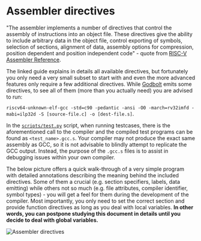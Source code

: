 Assembler directives
====================
"The assembler implements a number of directives that control the assembly of instructions into an object file. These directives give the ability to include arbitrary data in the object file, control exporting of symbols, selection of sections, alignment of data, assembly options for compression, position dependent and position independent code" - quote from [RISC-V Assembler Reference](https://michaeljclark.github.io/asm.html).

The linked guide explains in details all available directives, but fortunately you only need a very small subset to start with and even the more advanced features only require a few additional directives. While [Godbolt](https://godbolt.org/z/vMMnWbsff) emits some directives, to see all of them (more than you actually need) you are advised to run:

```riscv64-unknown-elf-gcc -std=c90 -pedantic -ansi -O0 -march=rv32imfd -mabi=ilp32d -S [source-file.c] -o [dest-file.s]```.

In the [`scripts/test.py`](../scripts/test.py) script, when running testcases, there is the aforementioned call to the compiler and the compiled test programs can be found as `<test_name>.gcc.s`. Your compiler may not produce the exact same assembly as GCC, so it is not advisable to blindly attempt to replicate the GCC output. Instead, the purpose of the `.gcc.s` files is to assist in debugging issues within your own compiler.

The below picture offers a quick walk-through of a very simple program with detailed annotations describing the meaning behind the included directives. Some of them a crucial (e.g. section specifiers, labels, data emitting) while others not so much (e.g. file attributes, compiler identifier, symbol types) - you will get a feel for them during the development of the compiler. Most importantly, you only need to set the correct section and provide function directives as long as you deal with local variables. **In other words, you can postpone studying this document in details until you decide to deal with global variables.**

![Assembler directives](./assembler_directives.png)
